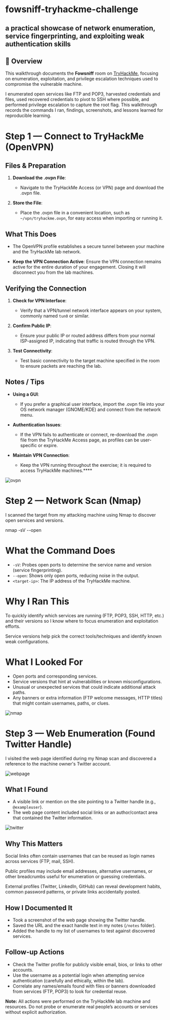 # fowsniff-tryhackme-challenge
a practical showcase of network enumeration, service fingerprinting, and exploiting weak authentication skills
---

## 🧠 Overview

This walkthrough documents the **Fowsniff** room on [TryHackMe](https://tryhackme.com/), focusing on enumeration, exploitation, and privilege escalation techniques used to compromise the vulnerable machine.

I enumerated open services like FTP and POP3, harvested credentials and files, used recovered credentials to pivot to SSH where possible, and performed privilege escalation to capture the root flag. This walkthrough records the commands I ran, findings, screenshots, and lessons learned for reproducible learning.

# Step 1 — Connect to TryHackMe (OpenVPN)

## Files & Preparation

1. **Download the .ovpn File**:
   - Navigate to the TryHackMe Access (or VPN) page and download the .ovpn file.

2. **Store the File**:
   - Place the .ovpn file in a convenient location, such as `~/vpn/tryhackme.ovpn`, for easy access when importing or running it.

## What This Does

- The OpenVPN profile establishes a secure tunnel between your machine and the TryHackMe lab network.

- **Keep the VPN Connection Active**: Ensure the VPN connection remains active for the entire duration of your engagement. Closing it will disconnect you from the lab machines.

## Verifying the Connection

1. **Check for VPN Interface**:
   - Verify that a VPN/tunnel network interface appears on your system, commonly named `tun0` or similar.

2. **Confirm Public IP**:
   - Ensure your public IP or routed address differs from your normal ISP-assigned IP, indicating that traffic is routed through the VPN.

3. **Test Connectivity**:
   - Test basic connectivity to the target machine specified in the room to ensure packets are reaching the lab.

## Notes / Tips

- **Using a GUI**:
  - If you prefer a graphical user interface, import the .ovpn file into your OS network manager (GNOME/KDE) and connect from the network menu.

- **Authentication Issues**:
  - If the VPN fails to authenticate or connect, re-download the .ovpn file from the TryHackMe Access page, as profiles can be user-specific or expire.

- **Maintain VPN Connection**:
  - Keep the VPN running throughout the exercise; it is required to access TryHackMe machines.****

![ovpn](ovpn.png)

# Step 2 — Network Scan (Nmap)

I scanned the target from my attacking machine using Nmap to discover open services and versions.

nmap -sV --open <target-ip>
# What the Command Does

- `-sV`: Probes open ports to determine the service name and version (service fingerprinting).
- `--open`: Shows only open ports, reducing noise in the output.
- `<target-ip>`: The IP address of the TryHackMe machine.

# Why I Ran This

To quickly identify which services are running (FTP, POP3, SSH, HTTP, etc.) and their versions so I know where to focus enumeration and exploitation efforts.

Service versions help pick the correct tools/techniques and identify known weak configurations.


# What I Looked For

- Open ports and corresponding services.
- Service versions that hint at vulnerabilities or known misconfigurations.
- Unusual or unexpected services that could indicate additional attack paths.
- Any banners or extra information (FTP welcome messages, HTTP titles) that might contain usernames, paths, or clues.

![nmap](nmap.png)

# Step 3 — Web Enumeration (Found Twitter Handle)

I visited the web page identified during my Nmap scan and discovered a reference to the machine owner's Twitter account.

![webpage](webpage.png)

## What I Found

- A visible link or mention on the site pointing to a Twitter handle (e.g., `@exampleuser`).
- The web page content included social links or an author/contact area that contained the Twitter information.

![twitter](twitter.png)


## Why This Matters

Social links often contain usernames that can be reused as login names across services (FTP, mail, SSH).

Public profiles may include email addresses, alternative usernames, or other breadcrumbs useful for enumeration or guessing credentials.

External profiles (Twitter, LinkedIn, GitHub) can reveal development habits, common password patterns, or private links accidentally posted.

## How I Documented It

- Took a screenshot of the web page showing the Twitter handle.
- Saved the URL and the exact handle text in my notes (`/notes` folder).
- Added the handle to my list of usernames to test against discovered services.

## Follow-up Actions

- Check the Twitter profile for publicly visible email, bios, or links to other accounts.
- Use the username as a potential login when attempting service authentication (carefully and ethically, within the lab).
- Correlate any names/emails found with files or banners downloaded from services (FTP, POP3) to look for credential reuse.

**Note:** All actions were performed on the TryHackMe lab machine and resources. Do not probe or enumerate real people’s accounts or services without explicit authorization.
